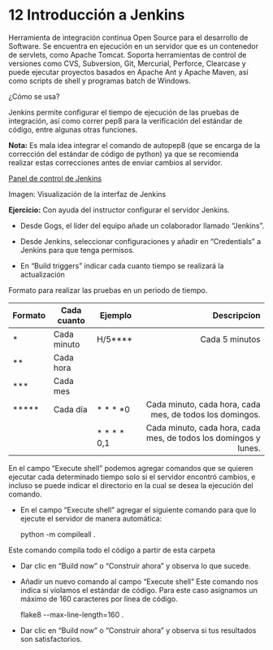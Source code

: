 # 12 Introducción a Jenkins

Herramienta de integración continua Open Source para el desarrollo de Software.
Se encuentra en ejecución en un servidor que es un contenedor de servlets, como Apache Tomcat. Soporta herramientas de control de versiones como CVS, Subversion, Git, Mercurial, Perforce, Clearcase y puede ejecutar proyectos basados en Apache Ant y Apache Maven, así como scripts de shell y programas batch de Windows.

¿Cómo se usa?

Jenkins permite configurar el tiempo de ejecución de las pruebas de integración, así como correr pep8 para la verificación del estándar de código, entre algunas otras funciones.

__Nota:__ Es mala idea integrar el comando de autopep8 (que se encarga de la corrección del estándar de código de python) ya que se recomienda realizar estas correcciones antes de enviar cambios al servidor.

[Panel de control de Jenkins](images/paneldecontroljenkins.png)

Imagen: Visualización de la interfaz de Jenkins

__Ejercicio:__ Con ayuda del instructor configurar el servidor Jenkins.

* Desde Gogs, el líder del equipo añade un colaborador llamado “Jenkins”.

[](images/colaboradorjenkins.png)

* Desde Jenkins, seleccionar configuraciones y añadir en “Credentials” a Jenkins para que tenga permisos.

[](images/llaves.png)

* En “Build triggers” indicar cada cuanto tiempo se realizará la actualización

Formato para realizar las pruebas en un periodo de tiempo.

|Formato | Cada cuanto | Ejemplo | Descripcion |
|:------ | -----------| --------- |-----------:|
| *      |Cada minuto | H/5****   | Cada 5 minutos |
| **     | Cada hora |           |             |
| ***    | Cada mes   |           |            |
| *****  | Cada día   | * *  * *0 | Cada minuto, cada hora, cada mes, de todos los domingos. |
|        |            | * * * * 0,1 | Cada minuto, cada hora, cada mes, de todos los domingos y lunes. |

En el campo “Execute shell” podemos agregar comandos que se quieren ejecutar cada determinado tiempo solo si el servidor encontró cambios, e incluso se puede indicar el directorio en la cual se desea la ejecución del comando.

* En el campo “Execute shell” agregar el siguiente comando para que lo ejecute el servidor de manera automática:

	python -m compileall .
 
Este comando compila todo el código a partir de esta carpeta

[](images/compileall.png)

* Dar clic en “Build now” o “Construir ahora” y observa lo que sucede.

[](images/Construirahora.png)

* Añadir un nuevo comando al campo “Execute shell” Este comando nos indica si violamos el estándar de código. Para este caso asignamos un máximo de 160 caracteres por línea de código.

	flake8  --max-line-length=160 .

[](images/flake8.png)

* Dar clic en “Build now” o “Construir ahora” y observa si tus resultados son satisfactorios.






